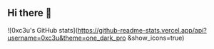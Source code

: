 ## Hi there 👋

![0xc3u's GitHub stats](https://github-readme-stats.vercel.app/api?username=0xc3u&theme=one_dark_pro &show_icons=true)

<!--
**0xc3u/0xc3u** is a ✨ _special_ ✨ repository because its `README.md` (this file) appears on your GitHub profile.

Here are some ideas to get you started:

- 🔭 I’m currently working on ...
- 🌱 I’m currently learning ...
- 👯 I’m looking to collaborate on ...
- 🤔 I’m looking for help with ...
- 💬 Ask me about ...
- 📫 How to reach me: ...
- 😄 Pronouns: ...
- ⚡ Fun fact: ...
-->


